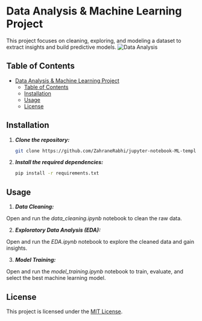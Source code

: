 # Data Analysis & Machine Learning Project

This project focuses on cleaning, exploring, and modeling a dataset to extract insights and build predictive models.
![Data Analysis](https://via.placeholder.com/350x150)

## Table of Contents

- [Data Analysis \& Machine Learning Project](#data-analysis--machine-learning-project)
  - [Table of Contents](#table-of-contents)
  - [Installation](#installation)
  - [Usage](#usage)
  - [License](#license)

## Installation

1. ***Clone the repository:***

   ```bash
   git clone https://github.com/ZahraneRabhi/jupyter-notebook-ML-template
   ```

2. ***Install the required dependencies:***

   ```bash
   pip install -r requirements.txt
   ```
## Usage
1. ***Data Cleaning:***

Open and run the *data_cleaning.ipynb* notebook to clean the raw data.

2. ***Exploratory Data Analysis (EDA):***

Open and run the *EDA.ipynb* notebook to explore the cleaned data and gain insights.

3. ***Model Training:***

Open and run the *model_training.ipynb* notebook to train, evaluate, and select the best machine learning model.

## License

This project is licensed under the [MIT License](LICENSE).


